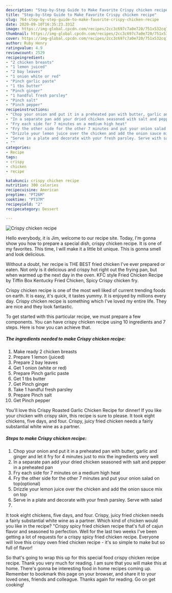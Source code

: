 ```yaml
---
description: "Step-by-Step Guide to Make Favorite Crispy chicken recipe"
title: "Step-by-Step Guide to Make Favorite Crispy chicken recipe"
slug: 764-step-by-step-guide-to-make-favorite-crispy-chicken-recipe
date: 2020-09-10T16:35:23.331Z
image: https://img-global.cpcdn.com/recipes/2cc3c697c7a0e720/751x532cq70/crispy-chicken-recipe-recipe-main-photo.jpg
thumbnail: https://img-global.cpcdn.com/recipes/2cc3c697c7a0e720/751x532cq70/crispy-chicken-recipe-recipe-main-photo.jpg
cover: https://img-global.cpcdn.com/recipes/2cc3c697c7a0e720/751x532cq70/crispy-chicken-recipe-recipe-main-photo.jpg
author: Ruby Henry
ratingvalue: 4.9
reviewcount: 2529
recipeingredient:
- "2 chicken breasts"
- "1 lemon juiced"
- "2 bay leaves"
- "1 onion white or red"
- "Pinch garlic paste"
- "1 tbs butter"
- "Pinch ginger"
- "1 handful fresh parsley"
- "Pinch salt"
- "Pinch pepper"
recipeinstructions:
- "Chop your onion and put it in a preheated pan with butter, garlic and ginger and let it fry for 4 minutes just to mix the ingredients very well"
- "In a separate pan add your dried chicken seasoned with salt and pepper in a preheated pan"
- "Fry each side for 7 minutes on a medium high heat"
- "Fry the other side for the other 7 minutes and put your onion salad on top(optional)"
- "Drizzle your lemon juice over the chicken and add the onion sauce mix on top"
- "Serve in a plate and decorate with your fresh parsley. Serve with salad"
- ""
categories:
- Recipe
tags:
- crispy
- chicken
- recipe

katakunci: crispy chicken recipe 
nutrition: 300 calories
recipecuisine: American
preptime: "PT26M"
cooktime: "PT37M"
recipeyield: "2"
recipecategory: Dessert

---
```



![Crispy chicken recipe](https://img-global.cpcdn.com/recipes/2cc3c697c7a0e720/751x532cq70/crispy-chicken-recipe-recipe-main-photo.jpg)

Hello everybody, it is Jim, welcome to our recipe site. Today, I'm gonna show you how to prepare a special dish, crispy chicken recipe. It is one of my favorites. This time, I will make it a little bit unique. This is gonna smell and look delicious.

Without a doubt, her recipe is THE BEST fried chicken I&#39;ve ever prepared or eaten. Not only is it delicious and crispy hot right out the frying pan, but when warmed up the next day in the oven. KFC style Fried Chicken Recipe by Tiffin Box Kentucky Fried Chicken, Spicy Crispy chicken fry.

Crispy chicken recipe is one of the most well liked of current trending foods on earth. It is easy, it's quick, it tastes yummy. It is enjoyed by millions every day. Crispy chicken recipe is something which I've loved my entire life. They are nice and they look fantastic.


To get started with this particular recipe, we must prepare a few components. You can have crispy chicken recipe using 10 ingredients and 7 steps. Here is how you can achieve that.

<!--inarticleads1-->

##### The ingredients needed to make Crispy chicken recipe:

1. Make ready 2 chicken breasts
1. Prepare 1 lemon (juiced)
1. Prepare 2 bay leaves
1. Get 1 onion (white or red)
1. Prepare Pinch garlic paste
1. Get 1 tbs butter
1. Get Pinch ginger
1. Take 1 handful fresh parsley
1. Prepare Pinch salt
1. Get Pinch pepper


You&#39;ll love this Crispy Roasted Garlic Chicken Recipe for dinner! If you like your chicken with crispy skin, this recipe is sure to please. It took eight chickens, five days, and four. Crispy, juicy fried chicken needs a fairly substantial white wine as a partner. 

<!--inarticleads2-->

##### Steps to make Crispy chicken recipe:

1. Chop your onion and put it in a preheated pan with butter, garlic and ginger and let it fry for 4 minutes just to mix the ingredients very well
1. In a separate pan add your dried chicken seasoned with salt and pepper in a preheated pan
1. Fry each side for 7 minutes on a medium high heat
1. Fry the other side for the other 7 minutes and put your onion salad on top(optional)
1. Drizzle your lemon juice over the chicken and add the onion sauce mix on top
1. Serve in a plate and decorate with your fresh parsley. Serve with salad
1. 


It took eight chickens, five days, and four. Crispy, juicy fried chicken needs a fairly substantial white wine as a partner. Which kind of chicken would you like in the recipe? &#34;Crispy spicy fried chicken recipe that&#39;s full of cajun flavor and seasoned to perfection. Well for the last two weeks I&#39;ve been getting a lot of requests for a crispy spicy fried chicken recipe. Everyone will love this crispy oven fried chicken recipe - it&#39;s so simple to make but so full of flavor! 

So that's going to wrap this up for this special food crispy chicken recipe recipe. Thank you very much for reading. I am sure that you will make this at home. There's gonna be interesting food in home recipes coming up. Remember to bookmark this page on your browser, and share it to your loved ones, friends and colleague. Thanks again for reading. Go on get cooking!
